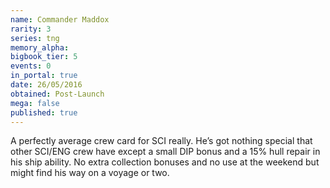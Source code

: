 ```yaml
---
name: Commander Maddox
rarity: 3
series: tng
memory_alpha:
bigbook_tier: 5
events: 0
in_portal: true
date: 26/05/2016
obtained: Post-Launch
mega: false
published: true
---
```


A perfectly average crew card for SCI really. He’s got nothing special that other SCI/ENG crew have except a small DIP bonus and a 15% hull repair in his ship ability. No extra collection bonuses and no use at the weekend but might find his way on a voyage or two.
